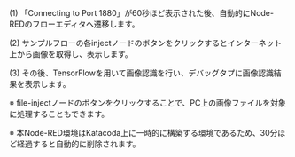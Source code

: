 (1) 「Connecting to Port 1880」が60秒ほど表示された後、自動的にNode-REDのフローエディタへ遷移します。

(2) サンプルフローの各injectノードのボタンをクリックするとインターネット上から画像を取得し、表示します。

(3) その後、TensorFlowを用いて画像認識を行い、デバッグタプに画像認識結果を表示します。

※ file-injectノードのボタンをクリックすることで、PC上の画像ファイルを対象に処理することもできます。

※ 本Node-RED環境はKatacoda上に一時的に構築する環境であるため、30分ほど経過すると自動的に削除されます。
